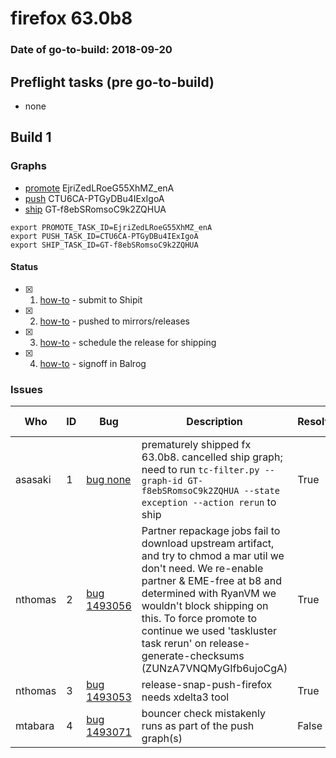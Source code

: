 # firefox 63.0b8

### Date of go-to-build: 2018-09-20

## Preflight tasks (pre go-to-build)
- none

## Build 1  

### Graphs
* [promote](https://tools.taskcluster.net/push-inspector/#/EjriZedLRoeG55XhMZ_enA) EjriZedLRoeG55XhMZ_enA
* [push](https://tools.taskcluster.net/push-inspector/#/CTU6CA-PTGyDBu4IExIgoA) CTU6CA-PTGyDBu4IExIgoA
* [ship](https://tools.taskcluster.net/push-inspector/#/GT-f8ebSRomsoC9k2ZQHUA) GT-f8ebSRomsoC9k2ZQHUA
```
export PROMOTE_TASK_ID=EjriZedLRoeG55XhMZ_enA
export PUSH_TASK_ID=CTU6CA-PTGyDBu4IExIgoA
export SHIP_TASK_ID=GT-f8ebSRomsoC9k2ZQHUA
```


#### Status
- [x] 1.  [how-to](https://wiki.mozilla.org/Release:Release_Automation_on_Mercurial:Starting_a_Release#Submit_to_Ship_It)  - submit to Shipit
- [x] 2.  [how-to](https://github.com/mozilla-releng/releasewarrior-2.0/blob/master/docs/release-promotion/desktop/howto.md#push-artifacts-to-releases-directory)  - pushed to mirrors/releases
- [x] 3.  [how-to](https://github.com/mozilla-releng/releasewarrior-2.0/blob/master/docs/release-promotion/desktop/howto.md#ship-the-release)  - schedule the release for shipping
- [x] 4.  [how-to](https://github.com/mozilla-releng/releasewarrior-2.0/blob/master/docs/release-promotion/desktop/howto.md#obtain-sign-offs-for-changes)  - signoff in Balrog

### Issues
| Who                 | ID               | Bug                                                                 | Description                | Resolved                | Future Threat                |
| ------------------- | ---------------- | ------------------------------------------------------------------- | -------------------------- | ----------------------- | ---------------------------- |
| asasaki  | 1 | [bug none](https://bugzil.la/none)        | prematurely shipped fx 63.0b8. cancelled ship graph; need to run `tc-filter.py --graph-id GT-f8ebSRomsoC9k2ZQHUA --state exception --action rerun` to ship | True | False |
| nthomas  | 2 | [bug 1493056](https://bugzil.la/1493056)        | Partner repackage jobs fail to download upstream artifact, and try to chmod a mar util we don't need. We re-enable partner & EME-free at b8 and determined with RyanVM we wouldn't block shipping on this. To force promote to continue we used 'taskluster task rerun' on release-generate-checksums (ZUNzA7VNQMyGIfb6ujoCgA) | True | False |
| nthomas  | 3 | [bug 1493053](https://bugzil.la/1493053)        | release-snap-push-firefox needs xdelta3 tool | True | False |
| mtabara  | 4 | [bug 1493071](https://bugzil.la/1493071)        | bouncer check mistakenly runs as part of the push graph(s) | False | True |

